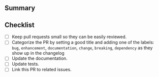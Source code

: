 ## Summary



<!--
Thank you for your pull request. Please provide a description above and
review the checklist below.
-->

## Checklist
<!--
Remove items that do not apply. For completed items, change [ ] to [x].
-->

- [ ] Keep pull requests small so they can be easily reviewed.
- [ ] Categorize the PR by setting a good title and adding one of the labels:
      `bug`, `enhancement`, `documentation`, `change`, `breaking`, `dependency`
      as they show up in the changelog
- [ ] Update the documentation.
- [ ] Update tests.
- [ ] Link this PR to related issues.

<!--
NOTE: these things are not required to open a PR and can be done afterwards,
while the PR is open.
-->
